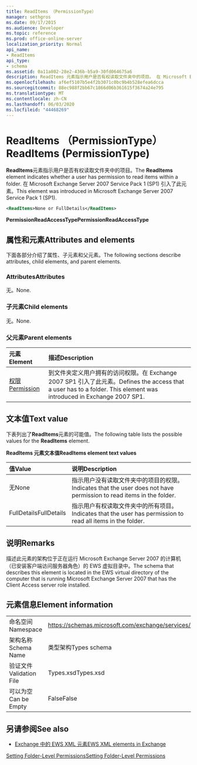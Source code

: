 ```yaml
---
title: ReadItems （PermissionType）
manager: sethgros
ms.date: 09/17/2015
ms.audience: Developer
ms.topic: reference
ms.prod: office-online-server
localization_priority: Normal
api_name:
- ReadItems
api_type:
- schema
ms.assetid: 0a11a802-28e2-436b-b5a9-30fd064675a6
description: ReadItems 元素指示用户是否有权读取文件夹中的项目。 在 Microsoft Exchange Server 2007 Service Pack 1 (SP1) 引入了此元素。
ms.openlocfilehash: af6ef5107b5e4f2b3071c0bc9b4b528efea6dcca
ms.sourcegitcommit: 88ec988f2bb67c1866d06b361615f3674a24e795
ms.translationtype: MT
ms.contentlocale: zh-CN
ms.lasthandoff: 06/03/2020
ms.locfileid: "44468269"
---
```

# <a name="readitems-permissiontype"></a><span data-ttu-id="295a6-104">ReadItems （PermissionType）</span><span class="sxs-lookup"><span data-stu-id="295a6-104">ReadItems (PermissionType)</span></span>

<span data-ttu-id="295a6-105">**ReadItems**元素指示用户是否有权读取文件夹中的项目。</span><span class="sxs-lookup"><span data-stu-id="295a6-105">The **ReadItems** element indicates whether a user has permission to read items within a folder.</span></span> <span data-ttu-id="295a6-106">在 Microsoft Exchange Server 2007 Service Pack 1 (SP1) 引入了此元素。</span><span class="sxs-lookup"><span data-stu-id="295a6-106">This element was introduced in Microsoft Exchange Server 2007 Service Pack 1 (SP1).</span></span> 
  
```xml
<ReadItems>None or FullDetails</ReadItems>
```

 <span data-ttu-id="295a6-107">**PermissionReadAccessType**</span><span class="sxs-lookup"><span data-stu-id="295a6-107">**PermissionReadAccessType**</span></span>
## <a name="attributes-and-elements"></a><span data-ttu-id="295a6-108">属性和元素</span><span class="sxs-lookup"><span data-stu-id="295a6-108">Attributes and elements</span></span>

<span data-ttu-id="295a6-109">下面各部分介绍了属性、子元素和父元素。</span><span class="sxs-lookup"><span data-stu-id="295a6-109">The following sections describe attributes, child elements, and parent elements.</span></span>
  
### <a name="attributes"></a><span data-ttu-id="295a6-110">Attributes</span><span class="sxs-lookup"><span data-stu-id="295a6-110">Attributes</span></span>

<span data-ttu-id="295a6-111">无。</span><span class="sxs-lookup"><span data-stu-id="295a6-111">None.</span></span>
  
### <a name="child-elements"></a><span data-ttu-id="295a6-112">子元素</span><span class="sxs-lookup"><span data-stu-id="295a6-112">Child elements</span></span>

<span data-ttu-id="295a6-113">无。</span><span class="sxs-lookup"><span data-stu-id="295a6-113">None.</span></span>
  
### <a name="parent-elements"></a><span data-ttu-id="295a6-114">父元素</span><span class="sxs-lookup"><span data-stu-id="295a6-114">Parent elements</span></span>

|<span data-ttu-id="295a6-115">**元素**</span><span class="sxs-lookup"><span data-stu-id="295a6-115">**Element**</span></span>|<span data-ttu-id="295a6-116">**描述**</span><span class="sxs-lookup"><span data-stu-id="295a6-116">**Description**</span></span>|
|:-----|:-----|
|[<span data-ttu-id="295a6-117">权限</span><span class="sxs-lookup"><span data-stu-id="295a6-117">Permission</span></span>](permission.md) <br/> |<span data-ttu-id="295a6-p103">到文件夹定义用户拥有的访问权限。在 Exchange 2007 SP1 引入了此元素。</span><span class="sxs-lookup"><span data-stu-id="295a6-p103">Defines the access that a user has to a folder. This element was introduced in Exchange 2007 SP1.</span></span>  <br/> |
   
## <a name="text-value"></a><span data-ttu-id="295a6-120">文本值</span><span class="sxs-lookup"><span data-stu-id="295a6-120">Text value</span></span>

<span data-ttu-id="295a6-121">下表列出了**ReadItems**元素的可能值。</span><span class="sxs-lookup"><span data-stu-id="295a6-121">The following table lists the possible values for the **ReadItems** element.</span></span> 
  
<span data-ttu-id="295a6-122">**ReadItems 元素文本值**</span><span class="sxs-lookup"><span data-stu-id="295a6-122">**ReadItems element text values**</span></span>

|<span data-ttu-id="295a6-123">**值**</span><span class="sxs-lookup"><span data-stu-id="295a6-123">**Value**</span></span>|<span data-ttu-id="295a6-124">**说明**</span><span class="sxs-lookup"><span data-stu-id="295a6-124">**Description**</span></span>|
|:-----|:-----|
|<span data-ttu-id="295a6-125">无</span><span class="sxs-lookup"><span data-stu-id="295a6-125">None</span></span>  <br/> |<span data-ttu-id="295a6-126">指示用户没有读取文件夹中的项目的权限。</span><span class="sxs-lookup"><span data-stu-id="295a6-126">Indicates that the user does not have permission to read items in the folder.</span></span>  <br/> |
|<span data-ttu-id="295a6-127">FullDetails</span><span class="sxs-lookup"><span data-stu-id="295a6-127">FullDetails</span></span>  <br/> |<span data-ttu-id="295a6-128">指示用户有权读取文件夹中的所有项目。</span><span class="sxs-lookup"><span data-stu-id="295a6-128">Indicates that the user has permission to read all items in the folder.</span></span>  <br/> |
   
## <a name="remarks"></a><span data-ttu-id="295a6-129">说明</span><span class="sxs-lookup"><span data-stu-id="295a6-129">Remarks</span></span>

<span data-ttu-id="295a6-130">描述此元素的架构位于正在运行 Microsoft Exchange Server 2007 的计算机（已安装客户端访问服务器角色）的 EWS 虚拟目录中。</span><span class="sxs-lookup"><span data-stu-id="295a6-130">The schema that describes this element is located in the EWS virtual directory of the computer that is running Microsoft Exchange Server 2007 that has the Client Access server role installed.</span></span>
  
## <a name="element-information"></a><span data-ttu-id="295a6-131">元素信息</span><span class="sxs-lookup"><span data-stu-id="295a6-131">Element information</span></span>

|||
|:-----|:-----|
|<span data-ttu-id="295a6-132">命名空间</span><span class="sxs-lookup"><span data-stu-id="295a6-132">Namespace</span></span>  <br/> |https://schemas.microsoft.com/exchange/services/2006/types  <br/> |
|<span data-ttu-id="295a6-133">架构名称</span><span class="sxs-lookup"><span data-stu-id="295a6-133">Schema Name</span></span>  <br/> |<span data-ttu-id="295a6-134">类型架构</span><span class="sxs-lookup"><span data-stu-id="295a6-134">Types schema</span></span>  <br/> |
|<span data-ttu-id="295a6-135">验证文件</span><span class="sxs-lookup"><span data-stu-id="295a6-135">Validation File</span></span>  <br/> |<span data-ttu-id="295a6-136">Types.xsd</span><span class="sxs-lookup"><span data-stu-id="295a6-136">Types.xsd</span></span>  <br/> |
|<span data-ttu-id="295a6-137">可以为空</span><span class="sxs-lookup"><span data-stu-id="295a6-137">Can be Empty</span></span>  <br/> |<span data-ttu-id="295a6-138">False</span><span class="sxs-lookup"><span data-stu-id="295a6-138">False</span></span>  <br/> |
   
## <a name="see-also"></a><span data-ttu-id="295a6-139">另请参阅</span><span class="sxs-lookup"><span data-stu-id="295a6-139">See also</span></span>



- [<span data-ttu-id="295a6-140">Exchange 中的 EWS XML 元素</span><span class="sxs-lookup"><span data-stu-id="295a6-140">EWS XML elements in Exchange</span></span>](ews-xml-elements-in-exchange.md)


[<span data-ttu-id="295a6-141">Setting Folder-Level Permissions</span><span class="sxs-lookup"><span data-stu-id="295a6-141">Setting Folder-Level Permissions</span></span>](https://msdn.microsoft.com/library/c7530e86-5112-401c-b10a-9c054ae59f07%28Office.15%29.aspx)


